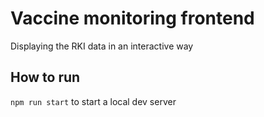 # Vaccine monitoring frontend

Displaying the RKI data in an interactive way

## How to run

`npm run start` to start a local dev server
